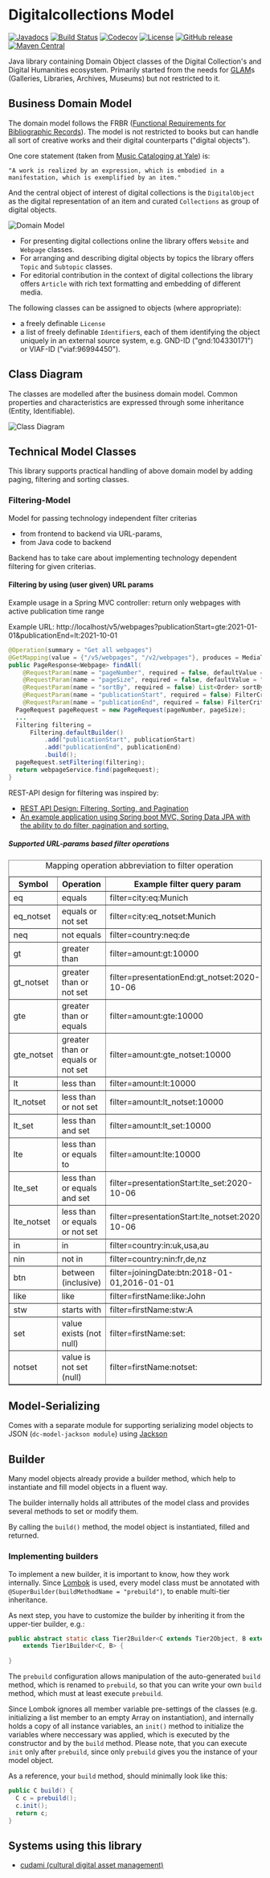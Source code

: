 # Digitalcollections Model

[![Javadocs](https://javadoc.io/badge/de.digitalcollections.model/dc-model-parent.svg)](https://javadoc.io/doc/de.digitalcollections.model/dc-model-parent)
[![Build Status](https://img.shields.io/travis/dbmdz/digitalcollections-model/master.svg)](https://travis-ci.org/dbmdz/digitalcollections-model)
[![Codecov](https://img.shields.io/codecov/c/github/dbmdz/digitalcollections-model/master.svg)](https://codecov.io/gh/dbmdz/digitalcollections-model)
[![License](https://img.shields.io/github/license/dbmdz/digitalcollections-model.svg)](LICENSE)
[![GitHub release](https://img.shields.io/github/release/dbmdz/digitalcollections-model.svg)](https://github.com/dbmdz/digitalcollections-model/releases)
[![Maven Central](https://img.shields.io/maven-central/v/de.digitalcollections.model/dc-model-parent.svg)](https://search.maven.org/search?q=a:dc-model-parent)

Java library containing Domain Object classes of the Digital Collection's and Digital Humanities ecosystem.
Primarily started from the needs for [GLAM](https://en.wikipedia.org/wiki/GLAM_%28industry_sector%29)s (Galleries, Libraries, Archives, Museums) but not restricted to it.

## Business Domain Model

The domain model follows the FRBR ([Functional Requirements for Bibliographic Records](https://en.wikipedia.org/wiki/Functional_Requirements_for_Bibliographic_Records)).
The model is not restricted to books but can handle all sort of creative works and their digital counterparts ("digital objects").

One core statement (taken from [Music Cataloging at Yale](https://web.library.yale.edu/cataloging/music/frbr-wemi-music)) is:

```
"A work is realized by an expression, which is embodied in a manifestation, which is exemplified by an item."
```

And the central object of interest of digital collections is the `DigitalObject` as the digital representation of an item
and curated `Collections` as group of digital objects.

![Domain Model](./domain-model.png)

* For presenting digital collections online the library offers `Website` and `Webpage` classes.
* For arranging and describing digital objects by topics the library offers `Topic` and `Subtopic` classes.
* For editorial contribution in the context of digital collections the library offers `Article` with rich text formatting and embedding of different media.

The following classes can be assigned to objects (where appropriate):

* a freely definable `License`
* a list of freely definable `Identifier`s, each of them identifying the object uniquely in an external source system, e.g. GND-ID ("gnd:104330171") or VIAF-ID ("viaf:96994450").

## Class Diagram

The classes are modelled after the business domain model. Common properties and characteristics are expressed through some inheritance (Entity, Identifiable).

![Class Diagram](./ClassDiagram.jpg)

## Technical Model Classes

This library supports practical handling of above domain model by adding paging, filtering and sorting classes.

### Filtering-Model

Model for passing technology independent filter criterias
* from frontend to backend via URL-params,
* from Java code to backend

Backend has to take care about implementing technology dependent filtering for given criterias.

#### Filtering by using (user given) URL params

Example usage in a Spring MVC controller: return only webpages with active publication time range

Example URL: http://localhost/v5/webpages?publicationStart=gte:2021-01-01&publicationEnd=lt:2021-10-01

```java
@Operation(summary = "Get all webpages")
@GetMapping(value = {"/v5/webpages", "/v2/webpages"}, produces = MediaType.APPLICATION_JSON_VALUE)
public PageResponse<Webpage> findAll(
    @RequestParam(name = "pageNumber", required = false, defaultValue = "0") int pageNumber,
    @RequestParam(name = "pageSize", required = false, defaultValue = "25") int pageSize,
    @RequestParam(name = "sortBy", required = false) List<Order> sortBy,
    @RequestParam(name = "publicationStart", required = false) FilterCriterion<LocalDate> publicationStart,
    @RequestParam(name = "publicationEnd", required = false) FilterCriterion<LocalDate> publicationEnd) {
  PageRequest pageRequest = new PageRequest(pageNumber, pageSize);
  ...
  Filtering filtering =
      Filtering.defaultBuilder()
          .add("publicationStart", publicationStart)
          .add("publicationEnd", publicationEnd)
          .build();
  pageRequest.setFiltering(filtering);
  return webpageService.find(pageRequest);
}
```

REST-API design for filtering was inspired by:

- [REST API Design: Filtering, Sorting, and Pagination](https://www.moesif.com/blog/technical/api-design/REST-API-Design-Filtering-Sorting-and-Pagination/)
- [An example application using Spring boot MVC, Spring Data JPA with the ability to do filter, pagination and sorting.](https://github.com/vijjayy81/spring-boot-jpa-rest-demo-filter-paging-sorting)

##### Supported URL-params based filter operations

<table border="1">
<caption>Mapping operation abbreviation to filter operation</caption>
  <tr><th>Symbol    </th><th>Operation                        </th><th>Example filter query param             </th></tr>
  <tr><td>eq        </td><td>equals                           </td><td>filter=city:eq:Munich                         </td></tr>
  <tr><td>eq_notset </td><td>equals or not set                </td><td>filter=city:eq_notset:Munich                  </td></tr>
  <tr><td>neq       </td><td>not equals                       </td><td>filter=country:neq:de                         </td></tr>
  <tr><td>gt        </td><td>greater than                     </td><td>filter=amount:gt:10000                        </td></tr>
  <tr><td>gt_notset </td><td>greater than or not set          </td><td>filter=presentationEnd:gt_notset:2020-10-06   </td></tr>
  <tr><td>gte       </td><td>greater than or equals           </td><td>filter=amount:gte:10000                       </td></tr>
  <tr><td>gte_notset</td><td>greater than or equals or not set</td><td>filter=amount:gte_notset:10000                </td></tr>
  <tr><td>lt        </td><td>less than                        </td><td>filter=amount:lt:10000                        </td></tr>
  <tr><td>lt_notset </td><td>less than or not set             </td><td>filter=amount:lt_notset:10000                 </td></tr>
  <tr><td>lt_set    </td><td>less than and set                </td><td>filter=amount:lt_set:10000                    </td></tr>
  <tr><td>lte       </td><td>less than or equals to           </td><td>filter=amount:lte:10000                       </td></tr>
  <tr><td>lte_set   </td><td>less than or equals and set      </td><td>filter=presentationStart:lte_set:2020-10-06   </td></tr>
  <tr><td>lte_notset</td><td>less than or equals or not set   </td><td>filter=presentationStart:lte_notset:2020-10-06</td></tr>
  <tr><td>in        </td><td>in                               </td><td>filter=country:in:uk,usa,au                   </td></tr>
  <tr><td>nin       </td><td>not in                           </td><td>filter=country:nin:fr,de,nz                   </td></tr>
  <tr><td>btn       </td><td>between (inclusive)              </td><td>filter=joiningDate:btn:2018-01-01,2016-01-01  </td></tr>
  <tr><td>like      </td><td>like                             </td><td>filter=firstName:like:John                    </td></tr>
  <tr><td>stw       </td><td>starts with                      </td><td>filter=firstName:stw:A                        </td></tr>
  <tr><td>set       </td><td>value exists (not null)          </td><td>filter=firstName:set:                         </td></tr>
  <tr><td>notset    </td><td>value is not set (null)          </td><td>filter=firstName:notset:                      </td></tr>
</table>

## Model-Serializing

Comes with a separate module for supporting serializing model objects to JSON (`dc-model-jackson module`) using [Jackson](https://github.com/FasterXML/jackson)

## Builder

Many model objects already provide a builder method, which help to instantiate and fill
model objects in a fluent way.

The builder internally holds all attributes of the model class and provides several methods
to set or modify them.

By calling the `build()` method, the model object is instantiated, filled and returned.

### Implementing builders

To implement a new builder, it is important to know, how they work internally.
Since [Lombok](https://projectlombok.org/) is used, every model class must be annotated
with `@SuperBuilder(buildMethodName = "prebuild")`, to enable multi-tier inheritance.

As next step, you have to customize the builder by inheriting it from the
upper-tier builder, e.g.:

```java
public abstract static class Tier2Builder<C extends Tier2Object, B extends Tier2Builder<C, B>> 
    extends Tier1Builder<C, B> {
  
}
```

The `prebuild` configuration allows manipulation of the auto-generated `build` method,
which is renamed to `prebuild`, so that you can write your own `build` method, which must
at least execute `prebuild`.

Since Lombok ignores all member variable pre-settings of the classes (e.g. initializing a list member to an empty Array on instantiation), and internally holds a copy
of all instance variables, an `init()` method to initialize the variables where neccessary 
was applied, which is executed by the constructor and by the `build` method. Please note, 
that you can execute `init` only after `prebuild`, since only `prebuild` gives you the 
instance of your model object.

As a reference, your `build` method, should minimally look like this:
```java
public C build() {
  C c = prebuild();
  c.init();
  return c;
}
```


## Systems using this library

* [cudami (cultural digital asset management)](https://github.com/dbmdz/cudami)
